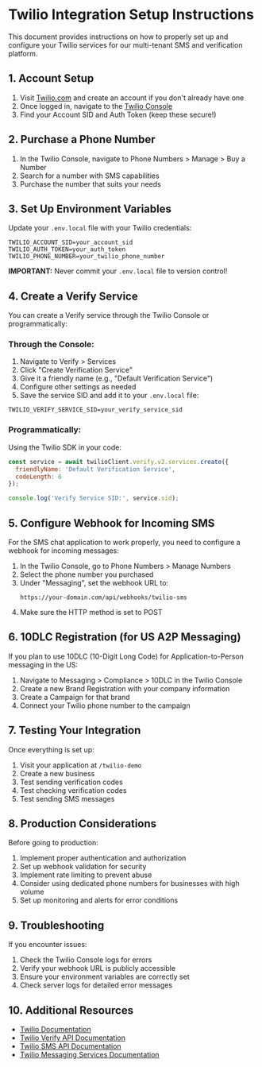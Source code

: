 # Twilio Integration Setup Instructions

This document provides instructions on how to properly set up and configure your Twilio services for our multi-tenant SMS and verification platform.

## 1. Account Setup

1. Visit [Twilio.com](https://www.twilio.com/) and create an account if you don't already have one
2. Once logged in, navigate to the [Twilio Console](https://www.twilio.com/console)
3. Find your Account SID and Auth Token (keep these secure!)

## 2. Purchase a Phone Number

1. In the Twilio Console, navigate to Phone Numbers > Manage > Buy a Number
2. Search for a number with SMS capabilities
3. Purchase the number that suits your needs

## 3. Set Up Environment Variables

Update your `.env.local` file with your Twilio credentials:

```
TWILIO_ACCOUNT_SID=your_account_sid
TWILIO_AUTH_TOKEN=your_auth_token
TWILIO_PHONE_NUMBER=your_twilio_phone_number
```

**IMPORTANT:** Never commit your `.env.local` file to version control!

## 4. Create a Verify Service

You can create a Verify service through the Twilio Console or programmatically:

### Through the Console:

1. Navigate to Verify > Services
2. Click "Create Verification Service"
3. Give it a friendly name (e.g., "Default Verification Service")
4. Configure other settings as needed
5. Save the service SID and add it to your `.env.local` file:

```
TWILIO_VERIFY_SERVICE_SID=your_verify_service_sid
```

### Programmatically:

Using the Twilio SDK in your code:

```javascript
const service = await twilioClient.verify.v2.services.create({
  friendlyName: 'Default Verification Service',
  codeLength: 6
});

console.log('Verify Service SID:', service.sid);
```

## 5. Configure Webhook for Incoming SMS

For the SMS chat application to work properly, you need to configure a webhook for incoming messages:

1. In the Twilio Console, go to Phone Numbers > Manage Numbers
2. Select the phone number you purchased
3. Under "Messaging", set the webhook URL to:
   ```
   https://your-domain.com/api/webhooks/twilio-sms
   ```
4. Make sure the HTTP method is set to POST

## 6. 10DLC Registration (for US A2P Messaging)

If you plan to use 10DLC (10-Digit Long Code) for Application-to-Person messaging in the US:

1. Navigate to Messaging > Compliance > 10DLC in the Twilio Console
2. Create a new Brand Registration with your company information
3. Create a Campaign for that brand
4. Connect your Twilio phone number to the campaign

## 7. Testing Your Integration

Once everything is set up:

1. Visit your application at `/twilio-demo`
2. Create a new business
3. Test sending verification codes
4. Test checking verification codes
5. Test sending SMS messages

## 8. Production Considerations

Before going to production:

1. Implement proper authentication and authorization
2. Set up webhook validation for security
3. Implement rate limiting to prevent abuse
4. Consider using dedicated phone numbers for businesses with high volume
5. Set up monitoring and alerts for error conditions

## 9. Troubleshooting

If you encounter issues:

1. Check the Twilio Console logs for errors
2. Verify your webhook URL is publicly accessible
3. Ensure your environment variables are correctly set
4. Check server logs for detailed error messages

## 10. Additional Resources

- [Twilio Documentation](https://www.twilio.com/docs)
- [Twilio Verify API Documentation](https://www.twilio.com/docs/verify/api)
- [Twilio SMS API Documentation](https://www.twilio.com/docs/sms)
- [Twilio Messaging Services Documentation](https://www.twilio.com/docs/messaging/services) 